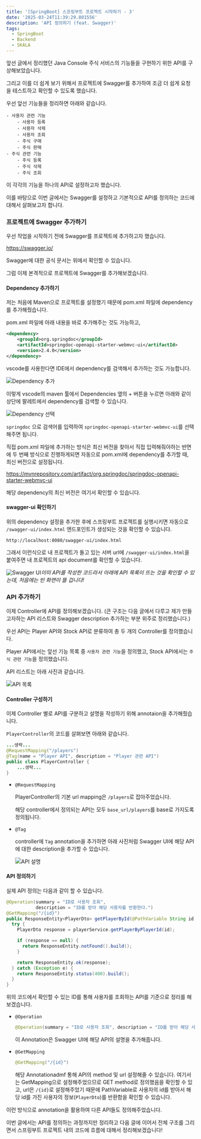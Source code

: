 ```yaml
---
title: '[SpringBoot] 스프링부트 프로젝트 시작하기 - 3'
date: '2025-03-24T11:39:29.801556'
description: 'API 정의하기 (feat. Swagger)'
tags:
  - SpringBoot
  - Backend
  - SKALA
---
```


앞선 글에서 정리했던 Java Console 주식 서비스의 기능들을 구현하기 위한 API를 구상해보았습니다.

그리고 이를 더 쉽게 보기 위해서 프로젝트에 Swagger를 추가하여 조금 더 쉽게 요청을 테스트하고 확인할 수 있도록 했습니다.

우선 앞선 기능들을 정리하면 아래와 같습니다.

    - 사용자 관련 기능
        - 사용자 등록
        - 사용자 삭제
        - 사용자 조회
        - 주식 구매
        - 주식 판매
    - 주식 관련 기능
        - 주식 등록
        - 주식 삭제
        - 주식 조회

이 각각의 기능을 하나의 API로 설정하고자 했습니다.

이를 바탕으로 이번 글에서는 Swagger를 설정하고 기본적으로 API를 정의하는 코드에 대해서 살펴보고자 합니다.

### 프로젝트에 Swagger 추가하기

우선 작업을 시작하기 전에 Swagger를 프로젝트에 추가하고자 했습니다.

https://swagger.io/

Swagger에 대한 공식 문서는 위에서 확인할 수 있습니다.

그럼 이제 본격적으로 프로젝트에 Swagger를 추가해보겠습니다.

#### Dependency 추가하기

저는 처음에 Maven으로 프로젝트를 설정했기 때문에 pom.xml 파일에 dependency를 추가해줬습니다.

pom.xml 파일에 아래 내용을 바로 추가해주는 것도 가능하고,

```xml
<dependency>
    <groupId>org.springdoc</groupId>
    <artifactId>springdoc-openapi-starter-webmvc-ui</artifactId>
    <version>2.4.0</version>
</dependency>
```

vscode를 사용한다면 IDE에서 dependency를 검색해서 추가하는 것도 가능합니다.

![Dependency 추가](./maven_add_dependency.png)

이렇게 vscode의 maven 툴에서 Dependencies 옆의 + 버튼을 누르면 아래와 같이 상단에 팔레트에서 dependency를 검색할 수 있습니다.

![Dependency 선택](./select_dependency.png)

`springdoc` 으로 검색어를 입력하여 `springdoc-openapi-starter-webmvc-ui`를 선택해주면 됩니다.

직접 pom.xml 파일에 추가하는 방식은 최신 버전을 찾아서 직접 입력해줘야하는 반면에 두 번째 방식으로 진행하게되면 자동으로 pom.xml에 dependency를 추가할 때, 최신 버전으로 설정됩니다.

https://mvnrepository.com/artifact/org.springdoc/springdoc-openapi-starter-webmvc-ui

해당 dependency의 최신 버전은 여기서 확인할 수 있습니다.

#### swagger-ui 확인하기

위의 dependency 설정을 추가한 후에 스프링부트 프로젝트를 실행시키면 자동으로 `/swagger-ui/index.html` 엔드포인트가 생성되는 것을 확인할 수 있습니다.

```
http://localhost:8080/swagger-ui/index.html
```

그래서 이런식으로 내 프로젝트가 돌고 있는 서버 url에 `/swagger-ui/index.html`을 붙여주면 내 프로젝트의 api document를 확인할 수 있습니다.

![Swagger UI](./swagger_ui.png)_이미 API를 작성한 코드라서 아래에 API 목록이 뜨는 것을 확인할 수 있는데, 처음에는 빈 화면이 뜰 겁니다!_

### API 추가하기

이제 Controller에 API를 정의해보겠습니다. (큰 구조는 다음 글에서 다루고 제가 만들고자하는 API 리스트와 Swagger description 추가하는 부분 위주로 정리했습니다.)

우선 API는 Player API와 Stock API로 분류하여 총 두 개의 Controller를 정의했습니다.

Player API에서는 앞선 기능 목록 중 `사용자 관련 기능`을 정의했고, Stock API에서는 `주식 관련 기능`을 정의했습니다.

API 리스트는 아래 사진과 같습니다.

![API 목록](./api_list.png)

#### Controller 구성하기

이제 Controller 별로 API를 구분하고 설명을 작성하기 위해 annotaion을 추가해줬습니다.

`PlayerController`의 코드를 살펴보면 아래와 같습니다.

```java
...생략...
@RequestMapping("/players")
@Tag(name = "Player API", description = "Player 관련 API")
public class PlayerController {
	...생략...
}
```

- `@RequestMapping`

  PlayerController의 기본 url mapping은 `/players`로 잡아주었습니다.

  해당 controller에서 정의되는 API는 모두 `base_url/players`를 base로 가지도록 정의됩니다.

- `@Tag`

  controller에 `Tag` annotation을 추가하면 아래 사진처럼 Swagger UI에 해당 API에 대한 description을 추가할 수 있습니다.

  ![API 설명](./api_description.png)

#### API 정의하기

실제 API 정의는 다음과 같이 할 수 있습니다.

```java
@Operation(summary = "ID로 사용자 조회",
           description = "ID를 받아 해당 사용자를 반환한다.")
@GetMapping("/{id}")
public ResponseEntity<PlayerDto> getPlayerById(@PathVariable String id) {
  try {
    PlayerDto response = playerService.getPlayerByPlayerId(id);

    if (response == null) {
      return ResponseEntity.notFound().build();
    }

    return ResponseEntity.ok(response);
  } catch (Exception e) {
    return ResponseEntity.status(400).build();
  }
}
```

위의 코드에서 확인할 수 있는 ID를 통해 사용자를 조회하는 API를 기준으로 정리를 해보겠습니다.

- `@Operation`

  ```java
  @Operation(summary = "ID로 사용자 조회", description = "ID를 받아 해당 사용자를 반환한다.")
  ```

  이 Annotation은 Swagger UI에 해당 API의 설명을 추가해줍니다.

- `@GetMapping`

  ```java
  @GetMapping("/{id}")
  ```

  해당 Annotationadmf 통해 API의 method 및 url 설정해줄 수 있습니다. 여기서는 GetMapping으로 설정해주었으므로 GET method로 정의했음을 확인할 수 있고, url은 `/{id}`로 설정해주었기 때문에 PathVariable로 사용자의 id를 받아서 해당 id를 가진 사용자의 정보(`PlayerDto`)를 반환함을 확인할 수 있습니다.

이런 방식으로 annotation을 활용하여 다른 API들도 정의해주었습니다.

이번 글에서는 API를 정의하는 과정까지만 정리하고 다음 글에 이어서 전체 구조를 그리면서 스프링부트 프로젝트 내의 코드에 흐름에 대해서 정리해보겠습니다!
